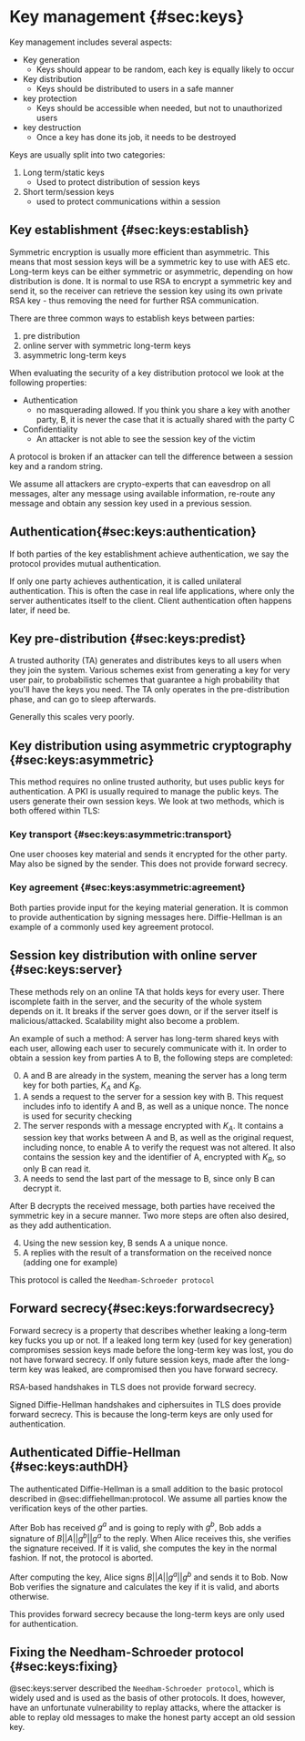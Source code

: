 # Key management {#sec:keys}

Key management includes several aspects:

- Key generation
    - Keys should appear to be random, each key is equally likely to occur
- Key distribution
    - Keys should be distributed to users in a safe manner
- key protection
    - Keys should be accessible when needed, but not to unauthorized users
- key destruction
    - Once a key has done its job, it needs to be destroyed

Keys are usually split into two categories:

1. Long term/static keys
    - Used to protect distribution of session keys
2. Short term/session keys
    - used to protect communications within a session

## Key establishment {#sec:keys:establish}
Symmetric encryption is usually more efficient than asymmetric. This means that most session keys
will be a symmetric key to use with AES etc. Long-term keys can be either symmetric or asymmetric,
depending on how distribution is done. It is normal to use RSA to encrypt a symmetric key and send
it, so the receiver can retrieve the session key using its own private RSA key - thus removing the
need for further RSA communication.

There are three common ways to establish keys between parties:

1. pre distribution
2. online server with symmetric long-term keys
3. asymmetric long-term keys

When evaluating the security of a key distribution protocol we look at the following properties:

- Authentication
    - no masquerading allowed. If you think you share a key with another party, B, it is never the
      case that it is actually shared with the party C
- Confidentiality
    - An attacker is not able to see the session key of the victim

A protocol is broken if an attacker can tell the difference between a session key and a random
string.

We assume all attackers are crypto-experts that can eavesdrop on all messages, alter any message
using available information, re-route any message and obtain any session key used in a previous session.


## Authentication{#sec:keys:authentication}
If both parties of the key establishment achieve authentication, we say the protocol provides mutual
authentication.

If only one party achieves authentication, it is called unilateral authentication. This is often the
case in real life applications, where only the server authenticates itself to the client. Client
authentication often happens later, if need be.

## Key pre-distribution {#sec:keys:predist}
A trusted authority (TA) generates and distributes keys to all users when they join the system.
Various schemes exist from generating a key for very user pair, to probabilistic schemes that
guarantee a high probability that you'll have the keys you need. The TA only operates in the
pre-distribution phase, and can go to sleep afterwards.

Generally this scales very poorly.


## Key distribution using asymmetric cryptography {#sec:keys:asymmetric}
This method requires no online trusted authority, but uses public keys for authentication. A PKI
is usually required to manage the public keys. The users generate their own session keys. We look at
two methods, which is both offered within TLS:

### Key transport {#sec:keys:asymmetric:transport}
One user chooses key material and sends it encrypted for the other party. May also be signed by the
sender. This does not provide forward secrecy.

### Key agreement {#sec:keys:asymmetric:agreement}
Both parties provide input for the keying material generation. It is common to provide
authentication by signing messages here. Diffie-Hellman is an example of a commonly used key
agreement protocol.

## Session key distribution with online server {#sec:keys:server}
These methods rely on an online TA that holds keys for every user.
There iscomplete faith in the server, and the security of the whole system depends on it.
It breaks if the server goes down, or if the server itself is malicious/attacked.
Scalability might also become a problem.

An example of such a method:
A server has long-term shared keys with each user, allowing each user to securely communicate with
it. In order to obtain a session key from parties A to B, the following steps are completed:

0. A and B are already in the system, meaning the server has a long term key for both parties, $K_A$
   and $K_B$.
1. A sends a request to the server for a session key with B. This request includes info to identify
   A and B, as well as a unique nonce. The nonce is used for security checking
2. The server responds with a message encrypted with $K_A$. It contains a session key that works
   between A and B, as well as the original request, including nonce, to enable A to verify the
   request was not altered. It also contains the session key and the identifier of A, encrypted with
   $K_B$, so only B can read it.
3. A needs to send the last part of the message to B, since only B can decrypt it.

After B decrypts the received message, both parties have received the symmetric key in a secure manner.
Two more steps are often also desired, as they add authentication.

4. Using the new session key, B sends A a unique nonce.
5. A replies with the result of a transformation on the received nonce (adding one for example)

This protocol is called the `Needham-Schroeder protocol`

## Forward secrecy{#sec:keys:forwardsecrecy}
Forward secrecy is a property that describes whether leaking a long-term key fucks you up or not. If
a leaked long term key (used for key generation) compromises session keys made before the long-term
key was lost, you do not have forward secrecy. If only future session keys, made after the long-term
key was leaked, are compromised then you have forward secrecy.

RSA-based handshakes in TLS does not provide forward secrecy.

Signed Diffie-Hellman handshakes and ciphersuites in TLS does provide forward secrecy. This is
because the long-term keys are only used for authentication.

## Authenticated Diffie-Hellman {#sec:keys:authDH}
The authenticated Diffie-Hellman is a small addition to the basic protocol described in @sec:diffiehellman:protocol. We assume all parties know the verification keys of the other parties.

After Bob has received $g^a$ and is going to reply with $g^b$, Bob adds a signature of $B || A || g^b
|| g^a$ to the reply. When Alice receives this, she verifies the signature received. If it is valid,
she computes the key in the normal fashion. If not, the protocol is aborted.

After computing the key, Alice signs $B || A || g^a || g^b$ and sends it to Bob. Now Bob verifies
the signature and calculates the key if it is valid, and aborts otherwise.

This provides forward secrecy because the long-term keys are only used for authentication.

## Fixing the Needham-Schroeder protocol {#sec:keys:fixing}
@sec:keys:server described the `Needham-Schroeder protocol`, which is widely used and is used as the
basis of other protocols. It does, however, have an unfortunate vulnerability to replay attacks,
where the attacker is able to replay old messages to make the honest party accept an old session
key.





